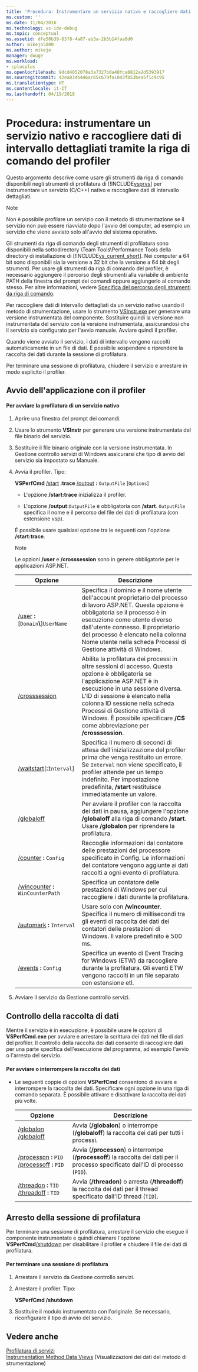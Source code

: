 ```yaml
---
title: 'Procedura: Instrumentare un servizio nativo e raccogliere dati di intervallo dettagliati tramite la riga di comando del profiler | Microsoft Docs'
ms.custom: ''
ms.date: 11/04/2016
ms.technology: vs-ide-debug
ms.topic: conceptual
ms.assetid: dfe58b39-63f8-4a87-ab3a-2b5b14faa8d0
author: mikejo5000
ms.author: mikejo
manager: douge
ms.workload:
- cplusplus
ms.openlocfilehash: 9dcd4052078a3a7327b0a48fca8812a2d5393917
ms.sourcegitcommit: 42ea834b446ac65c679fa1043f853bea5f1c9c95
ms.translationtype: HT
ms.contentlocale: it-IT
ms.lasthandoff: 04/19/2018
---
```

# <a name="how-to-instrument-a-native-service-and-collect-detailed-timing-data-by-using-the-profiler-command-line"></a>Procedura: instrumentare un servizio nativo e raccogliere dati di intervallo dettagliati tramite la riga di comando del profiler
Questo argomento descrive come usare gli strumenti da riga di comando disponibili negli strumenti di profilatura di [!INCLUDE[vsprvs](../code-quality/includes/vsprvs_md.md)] per instrumentare un servizio (C/C++) nativo e raccogliere dati di intervallo dettagliati.  
  
> [!NOTE]
>  Non è possibile profilare un servizio con il metodo di strumentazione se il servizio non può essere riavviato dopo l'avvio del computer, ad esempio un servizio che viene avviato solo all'avvio del sistema operativo.  
>   
>  Gli strumenti da riga di comando degli strumenti di profilatura sono disponibili nella sottodirectory \Team Tools\Performance Tools della directory di installazione di [!INCLUDE[vs_current_short](../code-quality/includes/vs_current_short_md.md)]. Nei computer a 64 bit sono disponibili sia la versione a 32 bit che la versione a 64 bit degli strumenti. Per usare gli strumenti da riga di comando del profiler, è necessario aggiungere il percorso degli strumenti alla variabile di ambiente PATH della finestra del prompt dei comandi oppure aggiungerlo al comando stesso. Per altre informazioni, vedere [Specifica del percorso degli strumenti da riga di comando](../profiling/specifying-the-path-to-profiling-tools-command-line-tools.md).  
  
 Per raccogliere dati di intervallo dettagliati da un servizio nativo usando il metodo di strumentazione, usare lo strumento [VSInstr.exe](../profiling/vsinstr.md) per generare una versione instrumentata del componente. Sostituire quindi la versione non instrumentata del servizio con la versione instrumentata, assicurandosi che il servizio sia configurato per l'avvio manuale. Avviare quindi il profiler.  
  
 Quando viene avviato il servizio, i dati di intervallo vengono raccolti automaticamente in un file di dati. È possibile sospendere e riprendere la raccolta dei dati durante la sessione di profilatura.  
  
 Per terminare una sessione di profilatura, chiudere il servizio e arrestare in modo esplicito il profiler.  
  
## <a name="starting-the-application-with-the-profiler"></a>Avvio dell'applicazione con il profiler  
  
#### <a name="to-start-profiling-a-native-service"></a>Per avviare la profilatura di un servizio nativo  
  
1.  Aprire una finestra del prompt dei comandi.  
  
2.  Usare lo strumento **VSInstr** per generare una versione instrumentata del file binario del servizio.  
  
3.  Sostituire il file binario originale con la versione instrumentata. In Gestione controllo servizi di Windows assicurarsi che tipo di avvio del servizio sia impostato su Manuale.  
  
4.  Avvia il profiler. Tipo:  
  
     **VSPerfCmd** [/start](../profiling/start.md) **:trace**  [/output](../profiling/output.md) **:** `OutputFile` [`Options`]  
  
    -   L'opzione **/start:trace** inizializza il profiler.  
  
    -   L'opzione **/output:**`OutputFile` è obbligatoria con **/start**. `OutputFile` specifica il nome e il percorso del file dei dati di profilatura (con estensione vsp).  
  
     È possibile usare qualsiasi opzione tra le seguenti con l'opzione **/start:trace**.  
  
    > [!NOTE]
    >  Le opzioni **/user** e **/crosssession** sono in genere obbligatorie per le applicazioni ASP.NET.  
  
    |Opzione|Descrizione|  
    |------------|-----------------|  
    |[/user](../profiling/user-vsperfcmd.md) **:**[`Domain`**\\**]`UserName`|Specifica il dominio e il nome utente dell'account proprietario del processo di lavoro ASP.NET. Questa opzione è obbligatoria se il processo è in esecuzione come utente diverso dall'utente connesso. Il proprietario del processo è elencato nella colonna Nome utente nella scheda Processi di Gestione attività di Windows.|  
    |[/crosssession](../profiling/crosssession.md)|Abilita la profilatura dei processi in altre sessioni di accesso. Questa opzione è obbligatoria se l'applicazione ASP.NET è in esecuzione in una sessione diversa. L'ID di sessione è elencato nella colonna ID sessione nella scheda Processi di Gestione attività di Windows. È possibile specificare **/CS** come abbreviazione per **/crosssession**.|  
    |[/waitstart](../profiling/waitstart.md)[**:**`Interval`]|Specifica il numero di secondi di attesa dell'inizializzazione del profiler prima che venga restituito un errore. Se `Interval` non viene specificato, il profiler attende per un tempo indefinito. Per impostazione predefinita, **/start** restituisce immediatamente un valore.|  
    |[/globaloff](../profiling/globalon-and-globaloff.md)|Per avviare il profiler con la raccolta dei dati in pausa, aggiungere l'opzione **/globaloff** alla riga di comando **/start**. Usare **/globalon** per riprendere la profilatura.|  
    |[/counter](../profiling/counter.md) **:** `Config`|Raccoglie informazioni dal contatore delle prestazioni del processore specificato in Config. Le informazioni del contatore vengono aggiunte ai dati raccolti a ogni evento di profilatura.|  
    |[/wincounter](../profiling/wincounter.md) **:** `WinCounterPath`|Specifica un contatore delle prestazioni di Windows per cui raccogliere i dati durante la profilatura.|  
    |[/automark](../profiling/automark.md) **:** `Interval`|Usare solo con **/wincounter**. Specifica il numero di millisecondi tra gli eventi di raccolta dei dati dei contatori delle prestazioni di Windows. Il valore predefinito è 500 ms.|  
    |[/events](../profiling/events-vsperfcmd.md) **:** `Config`|Specifica un evento di Event Tracing for Windows (ETW) da raccogliere durante la profilatura. Gli eventi ETW vengono raccolti in un file separato con estensione etl.|  
  
5.  Avviare il servizio da Gestione controllo servizi.  
  
## <a name="controlling-data-collection"></a>Controllo della raccolta di dati  
 Mentre il servizio è in esecuzione, è possibile usare le opzioni di **VSPerfCmd.exe** per avviare e arrestare la scrittura dei dati nel file di dati del profiler. Il controllo della raccolta dei dati consente di raccogliere dati per una parte specifica dell'esecuzione del programma, ad esempio l'avvio o l'arresto del servizio.  
  
#### <a name="to-start-and-stop-data-collection"></a>Per avviare o interrompere la raccolta dei dati  
  
-   Le seguenti coppie di opzioni **VSPerfCmd** consentono di avviare e interrompere la raccolta dei dati. Specificare ogni opzione in una riga di comando separata. È possibile attivare e disattivare la raccolta dei dati più volte.  
  
    |Opzione|Descrizione|  
    |------------|-----------------|  
    |[/globalon /globaloff](../profiling/globalon-and-globaloff.md)|Avvia (**/globalon**) o interrompe (**/globaloff**) la raccolta dei dati per tutti i processi.|  
    |[/processon](../profiling/processon-and-processoff.md) **:** `PID` [/processoff](../profiling/processon-and-processoff.md) **:** `PID`|Avvia (**/processon**) o interrompe (**/processoff**) la raccolta dei dati per il processo specificato dall'ID di processo (`PID`).|  
    |[/threadon](../profiling/threadon-and-threadoff.md) **:** `TID` [/threadoff](../profiling/threadon-and-threadoff.md) **:** `TID`|Avvia (**/threadon**) o arresta (**/threadoff**) la raccolta dei dati per il thread specificato dall'ID thread (`TID`).|  
  
## <a name="ending-the-profiling-session"></a>Arresto della sessione di profilatura  
 Per terminare una sessione di profilatura, arrestare il servizio che esegue il componente instrumentato e quindi chiamare l'opzione **VSPerfCmd**[/shutdown](../profiling/shutdown.md) per disabilitare il profiler e chiudere il file dei dati di profilatura.  
  
#### <a name="to-end-a-profiling-session"></a>Per terminare una sessione di profilatura  
  
1.  Arrestare il servizio da Gestione controllo servizi.  
  
2.  Arrestare il profiler. Tipo:  
  
     **VSPerfCmd /shutdown**  
  
3.  Sostituire il modulo instrumentato con l'originale. Se necessario, riconfigurare il tipo di avvio del servizio.  
  
## <a name="see-also"></a>Vedere anche  
 [Profilatura di servizi](../profiling/command-line-profiling-of-services.md)   
 [Instrumentation Method Data Views](../profiling/instrumentation-method-data-views.md) (Visualizzazioni dei dati del metodo di strumentazione)